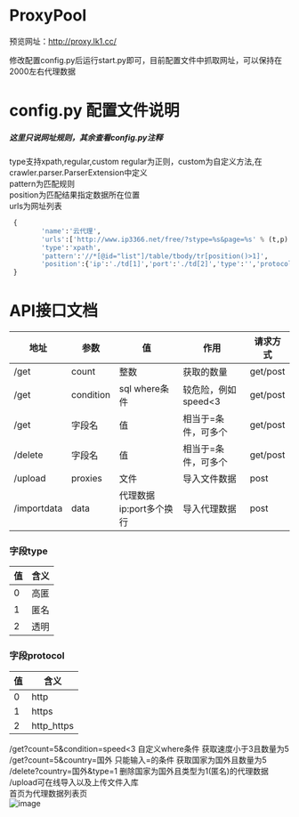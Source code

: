 # ProxyPool
预览网址：http://proxy.lk1.cc/

修改配置config.py后运行start.py即可，目前配置文件中抓取网址，可以保持在2000左右代理数据  

# config.py 配置文件说明
##### 这里只说网址规则，其余查看config.py注释
type支持xpath,regular,custom  regular为正则，custom为自定义方法,在crawler.parser.ParserExtension中定义  
pattern为匹配规则  
position为匹配结果指定数据所在位置  
urls为网址列表
```python
 {
        'name':'云代理',
        'urls':['http://www.ip3366.net/free/?stype=%s&page=%s' % (t,p) for t in range(1,5) for p in range(1,8)],
        'type':'xpath',
        'pattern':'//*[@id="list"]/table/tbody/tr[position()>1]',
        'position':{'ip':'./td[1]','port':'./td[2]','type':'','protocol':'',},
 }
```
# API接口文档
地址 | 参数 | 值  | 作用 | 请求方式
-|-|-|-|-
/get | count | 整数 | 获取的数量 | get/post
/get | condition | sql where条件 | 较危险，例如speed<3   | get/post
/get | 字段名 | 值 | 相当于=条件，可多个 | get/post
/delete | 字段名 | 值 | 相当于=条件，可多个 | get/post
/upload | proxies | 文件 | 导入文件数据 | post
/importdata | data | 代理数据ip:port多个换行 | 导入代理数据 | post

### 字段type  
值 | 含义  
-|-
0 | 高匿
1 | 匿名
2 | 透明

### 字段protocol
值 | 含义  
-|-
0 | http
1 | https
2 | http_https

/get?count=5&condition=speed<3 自定义where条件 获取速度小于3且数量为5  
/get?count=5&country=国外 只能输入=的条件 获取国家为国外且数量为5  
/delete?country=国外&type=1 删除国家为国外且类型为1(匿名)的代理数据  
/upload可在线导入以及上传文件入库  
首页为代理数据列表页  
![image](https://i.loli.net/2019/10/30/bz4qhJrFjHdOPCm.png)
